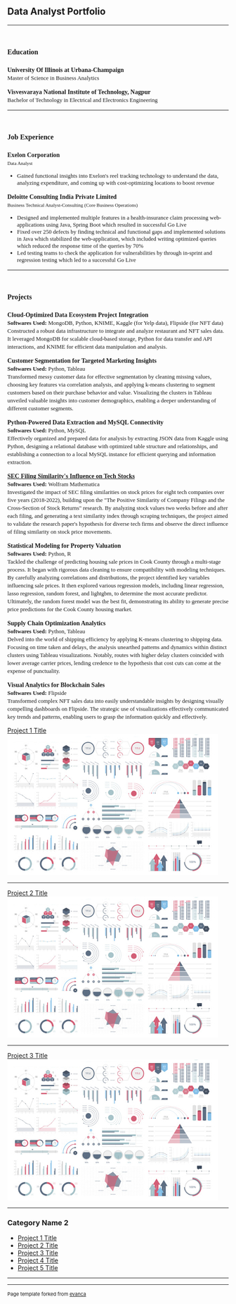 ## Data Analyst Portfolio

---

<h1> <span style="font-family: Times New Roman; font-size: 16px;">Education</span></h1>

<p>
  <span style="font-family: Times New Roman; font-size: 14px;"><b>University Of Illinois at Urbana-Champaign</b></span>
  <br>
  <span style="font-family: Times New Roman; font-size: 13px;">Master of Science in Business Analytics</span>
</p>

<p>
  <span style="font-family: Times New Roman; font-size: 14px;"><b>Visvesvaraya National Institute of Technology, Nagpur</b></span>
  <br>
  <span style="font-family: Times New Roman; font-size: 13px;">Bachelor of Technology in Electrical and Electronics Engineering</span>
</p>

---

<h1> <span style="font-family: Times New Roman; font-size: 16px;">Job Experience</span></h1>

<p>
  <span style="font-family: Times New Roman; font-size: 14px;"><b>Exelon Corporation</b></span>
  <br>
  <span style="font-family: Times New Roman; font-size: 11px;">Data Analyst</span>
  <br>
  <ul style="font-family: Times New Roman; font-size: 13px;">
  <li>Gained functional insights into Exelon's reel tracking technology to understand the data, analyzing expenditure, and coming up with cost-optimizing locations to boost revenue</li>
  </ul>
</p>

<p>
  <span style="font-family: Times New Roman; font-size: 14px;"><b>Deloitte Consulting India Private Limited</b></span>
  <br>
  <span style="font-family: Times New Roman; font-size: 11px;">Business Technical Analyst-Consulting (Core Business Operations)</span>
  <br>
  <ul style="font-family: Times New Roman; font-size: 13px;">
  <li>Designed and implemented multiple features in a health-insurance claim processing web-applications using Java, Spring Boot which resulted in successful Go Live </li>
  <li>Fixed over 250 defects by finding technical and functional gaps and implemented solutions in Java which stabilized the web-application, which included writing optimized queries which reduced the response time of the queries  by 70% </li>
  <li>Led testing teams to check the application for vulnerabilities by through in-sprint and regression testing which led to a successful Go Live </li>
  </ul>
</p>

---

<h1> <span style="font-family: Times New Roman; font-size: 16px;">Projects</span></h1>

<p>
  <span style="font-family: Times New Roman; font-size: 14px;"><b>Cloud-Optimized Data Ecosystem Project Integration </b></span>
  <br>
   <span style="font-family: Times New Roman; font-size: 13px;"><b>Softwares Used: </b> MongoDB, Python, KNIME, Kaggle (for Yelp data), Flipside (for NFT data)</span>
  <br>
  <span style="font-family: Times New Roman; font-size: 13px;"> Constructed a robust data infrastructure to integrate and analyze restaurant and NFT sales data. It leveraged MongoDB for scalable cloud-based storage, Python for data transfer and API interactions, and KNIME for efficient data manipulation and analysis. </span>
</p>

<p>
  <span style="font-family: Times New Roman; font-size: 14px;"><b>Customer Segmentation for Targeted Marketing Insights</b></span>
  <br>
   <span style="font-family: Times New Roman; font-size: 13px;"><b>Softwares Used: </b> Python, Tableau</span>
  <br>
  <span style="font-family: Times New Roman; font-size: 13px;">Transformed messy customer data for effective segmentation by cleaning missing values, choosing key features via correlation analysis, and applying k-means clustering to segment customers based on their purchase behavior and value. Visualizing the clusters in Tableau unveiled valuable insights into customer demographics, enabling a deeper understanding of different customer segments.</span>
</p>

<p>
  <span style="font-family: Times New Roman; font-size: 14px;"><b>Python-Powered Data Extraction and MySQL Connectivity </b></span>
  <br>
   <span style="font-family: Times New Roman; font-size: 13px;"><b>Softwares Used: </b> Python, MySQL</span>
  <br>
  <span style="font-family: Times New Roman; font-size: 13px;">Effectively organized and prepared data for analysis by extracting JSON data from Kaggle using Python, designing a relational database with optimized table structure and relationships, and establishing a connection to a local MySQL instance for efficient querying and information extraction.</span>
</p>

<p>
  <span style="font-family: Times New Roman; font-size: 14px;"> <a href="https://github.com/NikhilReddySatti/SEC-Filing-Stock-Impact-Visualization "> <b>SEC Filing Similarity's Influence on Tech Stocks</b></a></span>
  <br>
   <span style="font-family: Times New Roman; font-size: 13px;"><b>Softwares Used: </b> Wolfram Mathematica</span>
  <br>
  <span style="font-family: Times New Roman; font-size: 13px;">Investigated the impact of SEC filing similarities on stock prices for eight tech companies over five years (2018-2022), building upon the "The Positive Similarity of Company Filings and the Cross-Section of Stock Returns" research. By analyzing stock values two weeks before and after each filing, and generating a text similarity index through scraping techniques, the project aimed to validate the research paper's hypothesis for diverse tech firms and observe the direct influence of filing similarity on stock price movements.</span>
</p>

<p>
  <span style="font-family: Times New Roman; font-size: 14px;"><b>Statistical Modeling for Property Valuation</b></span>
  <br>
   <span style="font-family: Times New Roman; font-size: 13px;"><b>Softwares Used: </b> Python, R</span>
  <br>
  <span style="font-family: Times New Roman; font-size: 13px;">Tackled the challenge of predicting housing sale prices in Cook County through a multi-stage process. It began with rigorous data cleaning to ensure compatibility with modeling techniques. By carefully analyzing correlations and distributions, the project identified key variables influencing sale prices. It then explored various regression models, including linear regression, lasso regression, random forest, and lightgbm, to determine the most accurate predictor. Ultimately, the random forest model was the best fit, demonstrating its ability to generate precise price predictions for the Cook County housing market.</span>
</p>

<p>
  <span style="font-family: Times New Roman; font-size: 14px;"><b>Supply Chain Optimization Analytics</b></span>
  <br>
   <span style="font-family: Times New Roman; font-size: 13px;"><b>Softwares Used: </b> Python, Tableau</span>
  <br>
  <span style="font-family: Times New Roman; font-size: 13px;">Delved into the world of shipping efficiency by applying K-means clustering to shipping data. Focusing on time taken and delays, the analysis unearthed patterns and dynamics within distinct clusters using Tableau visualizations. Notably, routes with higher delay clusters coincided with lower average carrier prices, lending credence to the hypothesis that cost cuts can come at the expense of punctuality.</span>
</p>

<p>
  <span style="font-family: Times New Roman; font-size: 14px;"><b>Visual Analytics for Blockchain Sales</b></span>
  <br>
   <span style="font-family: Times New Roman; font-size: 13px;"><b>Softwares Used: </b>Flipside</span>
  <br>
  <span style="font-family: Times New Roman; font-size: 13px;">Transformed complex NFT sales data into easily understandable insights by designing visually compelling dashboards on Flipside. The strategic use of visualizations effectively communicated key trends and patterns, enabling users to grasp the information quickly and effectively.</span>
</p>



[Project 1 Title](/sample_page)
<img src="dummy_thumbnail.jpg?raw=true"/>

---
[Project 2 Title](/sample_presentation.pdf)
<img src="dummy_thumbnail.jpg?raw=true"/>

---
[Project 3 Title](https://www.linkedin.com/in/nikhilreddysatti/)
<img src="dummy_thumbnail.jpg?raw=true"/>

---

### Category Name 2

- [Project 1 Title](http://example.com/)
- [Project 2 Title](http://example.com/)
- [Project 3 Title](https://www.linkedin.com/in/nikhilreddysatti/)
- [Project 4 Title](http://example.com/)
- [Project 5 Title](http://example.com/)

---


---
<p style="font-size:11px">Page template forked from <a href="https://github.com/evanca/quick-portfolio">evanca</a></p>
<!-- Remove above link if you don't want to attibute -->
